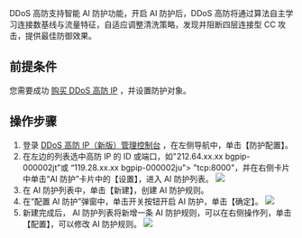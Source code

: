 
DDoS 高防支持智能 AI 防护功能，开启 AI 防护后，DDoS 高防将通过算法自主学习连接数基线与流量特征，自适应调整清洗策略，发现并阻断四层连接型 CC 攻击，提供最佳防御效果。

## 前提条件
您需要成功 [购买 DDoS 高防 IP](https://cloud.tencent.com/document/product/1014/44082) ，并设置防护对象。

## 操作步骤
1. 登录 [DDoS 高防 IP（新版）管理控制台](https://console.cloud.tencent.com/ddos/antiddos-advanced/package) ，在左侧导航中，单击【防护配置】。
2. 在左边的列表选中高防 IP 的 ID 或端口，如"212.64.xx.xx bgpip-000002jt”或 “119.28.xx.xx bgpip-000002ju"> "tcp:8000"，并在右侧卡片中单击“AI 防护”卡片中的【设置】，进入 AI 防护列表。
![](https://main.qcloudimg.com/raw/e39c96d5bd41b2df055e091ab25fff3f.png)
4. 在 AI 防护列表中，单击【新建】，创建 AI 防护规则。
5. 在“配置 AI 防护”弹窗中，单击开关按钮开启 AI 防护，单击【确定】。
![](https://main.qcloudimg.com/raw/4ff32ead245211fed74e54f0fbdb3480.png)
5. 新建完成后， AI 防护列表将新增一条 AI 防护规则，可以在右侧操作列，单击【配置】，可以修改 AI 防护规则。
![](https://main.qcloudimg.com/raw/3c7e6f8f28c3644cb205abbf7b5b8e93.png)
